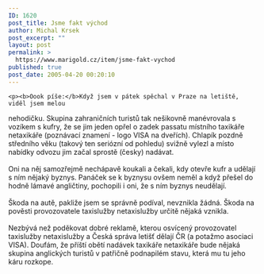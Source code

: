 ```yaml
---
ID: 1620
post_title: Jsme fakt východ
author: Michal Krsek
post_excerpt: ""
layout: post
permalink: >
  https://www.marigold.cz/item/jsme-fakt-vychod
published: true
post_date: 2005-04-20 00:20:10
---
```

	<p><b>Oook píše:</b>Když jsem v pátek spěchal v Praze na letiště, viděl jsem melou
nehodičku. Skupina zahraničních turistů tak nešikovně manévrovala s
vozíkem s kufry, že se jim jeden opřel o zadek passatu místního
taxikáře netaxikáře (poznávací znamení - logo VISA na dveřích). Chlapík
pozdně středního věku (takový ten seriózní od pohledu) svižně vylezl a
místo nabídky odvozu jim začal sprostě (česky) nadávat.<br />
<br />
Oni na něj samozřejmě nechápavě koukali a čekali, kdy otevře kufr a udělají s ním nějaký byznys. Panáček se k byznysu ovšem neměl a když přešel do hodně lámavé angličtiny, pochopili i oni, že s ním byznys neudělají.<br />
<br />
Škoda na autě, pakliže jsem se správně podíval, nevznikla žádná. Škoda
na pověsti provozovatele taxislužby netaxislužby určitě nějaká vznikla.<br />
<br />
Nezbývá než poděkovat dobré reklamě, kterou osvícený provozovatel
taxislužby netaxislužby a Česká správa letišť dělají ČR (a potažmo
asociaci VISA). Doufám, že příští obětí nadávek taxikáře netaxikáře
bude nějaká skupina anglických turistů v patřičně podnapilém stavu,
která mu tu jeho káru rozkope.</p>